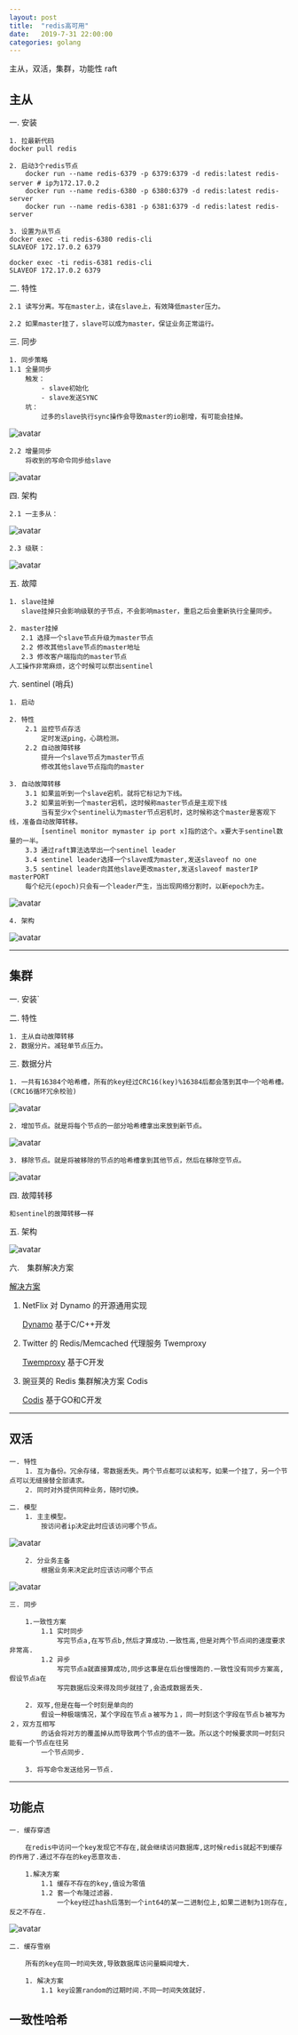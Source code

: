 ```yaml
---
layout: post
title:  "redis高可用"
date:   2019-7-31 22:00:00
categories: golang
---
```



主从，双活，集群，功能性
raft

## 主从

一. 安装

    1. 拉最新代码
    docker pull redis

    2. 启动3个redis节点
        docker run --name redis-6379 -p 6379:6379 -d redis:latest redis-server # ip为172.17.0.2  
        docker run --name redis-6380 -p 6380:6379 -d redis:latest redis-server
        docker run --name redis-6381 -p 6381:6379 -d redis:latest redis-server

    3. 设置为从节点
    docker exec -ti redis-6380 redis-cli
    SLAVEOF 172.17.0.2 6379

    docker exec -ti redis-6381 redis-cli
    SLAVEOF 172.17.0.2 6379

二. 特性

    2.1 读写分离。写在master上，读在slave上，有效降低master压力。

    2.2 如果master挂了，slave可以成为master，保证业务正常运行。

三. 同步

    1. 同步策略
    1.1 全量同步
        触发：
            - slave初始化
            - slave发送SYNC
        坑：
            过多的slave执行sync操作会导致master的io剧增，有可能会挂掉。

![avatar](https://raw.githubusercontent.com/daysleep666/blog/master/src/img/article/redis/主从1.png)

    2.2 增量同步
        将收到的写命令同步给slave

![avatar](https://raw.githubusercontent.com/daysleep666/blog/master/src/img/article/redis/主从模型1.png)

四. 架构

    2.1 一主多从：

![avatar](https://raw.githubusercontent.com/daysleep666/blog/master/src/img/article/redis/主从2.png)

    2.3 级联：

![avatar](https://raw.githubusercontent.com/daysleep666/blog/master/src/img/article/redis/主从模型2.png)

五. 故障

    1. slave挂掉
       slave挂掉只会影响级联的子节点，不会影响master，重启之后会重新执行全量同步。

    2. master挂掉
       2.1 选择一个slave节点升级为master节点
       2.2 修改其他slave节点的master地址
       2.3 修改客户端指向的master节点
    人工操作非常麻烦，这个时候可以祭出sentinel

六. sentinel (哨兵)

    1. 启动

    2. 特性
        2.1 监控节点存活
            定时发送ping，心跳检测。    
        2.2 自动故障转移
            提升一个slave节点为master节点
            修改其他slave节点指向的master

    3. 自动故障转移
        3.1 如果监听到一个slave宕机，就将它标记为下线。
        3.2 如果监听到一个master宕机，这时候称master节点是主观下线
            当有至少x个sentinel认为master节点宕机时，这时候称这个master是客观下线，准备自动故障转移。
            [sentinel monitor mymaster ip port x]指的这个。x要大于sentinel数量的一半。
        3.3 通过raft算法选举出一个sentinel leader
        3.4 sentinel leader选择一个slave成为master,发送slaveof no one
        3.5 sentinel leader向其他slave更改master,发送slaveof masterIP masterPORT
        每个纪元(epoch)只会有一个leader产生，当出现网络分割时，以新epoch为主。

![avatar](https://raw.githubusercontent.com/daysleep666/blog/master/src/img/article/redis/sentinel2.png)

    4. 架构

![avatar](https://raw.githubusercontent.com/daysleep666/blog/master/src/img/article/redis/sentinel1.png)

-------------------------

## 集群

一. 安装`

二. 特性

    1. 主从自动故障转移
    2. 数据分片。减轻单节点压力。

三. 数据分片

    1. 一共有16384个哈希槽，所有的key经过CRC16(key)%16384后都会落到其中一个哈希槽。(CRC16循环冗余校验)
    
![avatar](https://raw.githubusercontent.com/daysleep666/blog/master/src/img/article/redis/集群1.png)

    2. 增加节点。就是将每个节点的一部分哈希槽拿出来放到新节点。

![avatar](https://raw.githubusercontent.com/daysleep666/blog/master/src/img/article/redis/集群2.png)

    3. 移除节点。就是将被移除的节点的哈希槽拿到其他节点，然后在移除空节点。

![avatar](https://raw.githubusercontent.com/daysleep666/blog/master/src/img/article/redis/集群3.png)

四. 故障转移
    
    和sentinel的故障转移一样

五. 架构

![avatar](https://raw.githubusercontent.com/daysleep666/blog/master/src/img/article/redis/集群4.png)

六.　集群解决方案

[解决方案](https://www.infoq.cn/article/2014/11/open-source-redis-cache/ "解决方案")
   
1. NetFlix 对 Dynamo 的开源通用实现

    [Dynamo](https://github.com/Netflix/dynomite "Dynomite")
    基于C/C++开发


2. Twitter 的 Redis/Memcached 代理服务 Twemproxy

    [Twemproxy](https://github.com/twitter/twemproxy "Twemproxy")
    基于C开发

3. 豌豆荚的 Redis 集群解决方案 Codis

    [Codis](https://github.com/CodisLabs/codis "Codis")
    基于GO和C开发

-------------------------

## 双活

    一. 特性
        1. 互为备份。冗余存储，零数据丢失。两个节点都可以读和写，如果一个挂了，另一个节点可以无缝接替全部请求。
        2. 同时对外提供同种业务，随时切换。

    二. 模型
        1. 主主模型。
            按访问者ip决定此时应该访问哪个节点。

![avatar](https://raw.githubusercontent.com/daysleep666/blog/master/src/img/article/redis/双活1.png)

        2. 分业务主备
            根据业务来决定此时应该访问哪个节点

![avatar](https://raw.githubusercontent.com/daysleep666/blog/master/src/img/article/redis/双活2.png)


    三. 同步

        1.一致性方案
            1.1 实时同步
                写完节点a,在写节点b,然后才算成功.一致性高,但是对两个节点间的速度要求非常高.
            1.2 异步
                写完节点a就直接算成功,同步这事是在后台慢慢跑的.一致性没有同步方案高,假设节点a在
                写完数据后没来得及同步就挂了,会造成数据丢失.

        2. 双写,但是在每一个时刻是单向的
            假设一种极端情况，某个字段在节点ａ被写为１，同一时刻这个字段在节点ｂ被写为２，双方互相写
            的话会将对方的覆盖掉从而导致两个节点的值不一致。所以这个时候要求同一时刻只能有一个节点在往另
            一个节点同步.

        3. 将写命令发送给另一节点.

-------------------------

## 功能点

    一. 缓存穿透
        
        在redis中访问一个key发现它不存在,就会继续访问数据库,这时候redis就起不到缓存的作用了.通过不存在的key恶意攻击.

        1.解决方案
            1.1 缓存不存在的key,值设为零值
            1.2 套一个布隆过滤器.
                一个key经过hash后落到一个int64的某一二进制位上,如果二进制为1则存在,反之不存在.

![avatar](https://raw.githubusercontent.com/daysleep666/blog/master/src/img/article/redis/布隆过滤器.png)

    二. 缓存雪崩

        所有的key在同一时间失效,导致数据库访问量瞬间增大.

        1. 解决方案
            1.1 key设置random的过期时间.不同一时间失效就好.

## 一致性哈希
